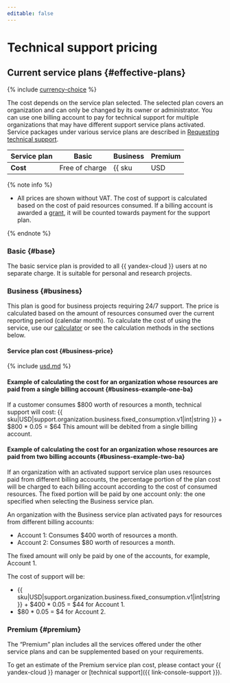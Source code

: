 ```yaml
---
editable: false
---
```


# Technical support pricing


## Current service plans {#effective-plans}

{% include [currency-choice](../_includes/pricing/currency-choice.md) %}

The cost depends on the service plan selected. The selected plan covers an organization and can only be changed by its owner or administrator. You can use one billing account to pay for technical support for multiple organizations that may have different support service plans activated. Service packages under various service plans are described in [Requesting technical support](overview.md).

| Service plan | Basic | Business | Premium |
--- |----------------|------------------------------|--------
| **Cost** | Free of charge | {{ sku|USD|support.organization.business.fixed_consumption.v1|int|string }} per month from the billing account selected at the time of service plan activation and 5% of the cost of organization resource usage, regardless of which billing account the organization's resources are linked to. | Contact us |

{% note info %}

* All prices are shown without VAT. The cost of support is calculated based on the cost of paid resources consumed. If a billing account is awarded a [grant](../billing/concepts/bonus-account.md), it will be counted towards payment for the support plan.

{% endnote %}

### Basic {#base}

The basic service plan is provided to all {{ yandex-cloud }} users at no separate charge. It is suitable for personal and research projects.

### Business {#business}

This plan is good for business projects requiring 24/7 support.
The price is calculated based on the amount of resources consumed over the current reporting period (calendar month). To calculate the cost of using the service, use our [calculator](/prices#calculator) or see the calculation methods in the sections below.

#### Service plan cost {#business-price}




{% include [usd.md](../_pricing/support/usd-business-2023.md) %}


#### Example of calculating the cost for an organization whose resources are paid from a single billing account {#business-example-one-ba}

If a customer consumes $800 worth of resources a month, technical support will cost:
{{ sku|USD|support.organization.business.fixed_consumption.v1|int|string }} + $800 * 0.05 = $64
This amount will be debited from a single billing account.

#### Example of calculating the cost for an organization whose resources are paid from two billing accounts {#business-example-two-ba}

If an organization with an activated support service plan uses resources paid from different billing accounts, the percentage portion of the plan cost will be charged to each billing account according to the cost of consumed resources. The fixed portion will be paid by one account only: the one specified when selecting the Business service plan.

An organization with the Business service plan activated pays for resources from different billing accounts:

* Account 1: Consumes $400 worth of resources a month.
* Account 2: Consumes $80 worth of resources a month.

The fixed amount will only be paid by one of the accounts, for example, Account 1.

The cost of support will be:

* {{ sku|USD|support.organization.business.fixed_consumption.v1|int|string }} + $400 * 0.05 = $44 for Account 1.
* $80 * 0.05 = $4 for Account 2.

### Premium {#premium}

The <q>Premium</q> plan includes all the services offered under the other service plans and can be supplemented based on your requirements.

To get an estimate of the Premium service plan cost, please contact your {{ yandex-cloud }} manager or [technical support]({{ link-console-support }}).


